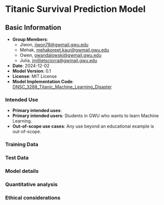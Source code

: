 # Titanic Survival Prediction Model

## Basic Information
- **Group Members**: 
  - Jiwon, jiwon78@gwmail.gwu.edu
  - Mehak, mehakpreet.kaur@gwmail.gwu.edu
  - Owen, owandalowski@gwmail.gwu.edu
  - Julia, jmillietsciorra@gwmail.gwu.edu
- **Date**: 2024-12-02
- **Model Version**: 0.1
- **License**: MIT License
- **Model Implementation Code**: [DNSC_3288_Titanic_Machine_Learning_Disaster](https://github.com/jiwonyun780/titanic-machine-learning-disaster/blob/main/Titanic_Project.ipynb)



### Intended Use
- **Primary intended uses**: 
- **Primary intended users**: Students in GWU who wants to learn Machine Learning.
- **Out-of-scope use cases**: Any use beyond an educational example is out-of-scope.

### Training Data
### Test Data
### Model details
### Quantitative analysis
### Ethical considerations

